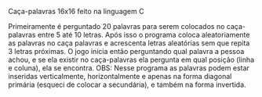 Caça-palavras 16x16 feito na linguagem C

Primeiramente é perguntado 20 palavras para serem colocados no caça-palavras entre 5 até 10 letras.
Após isso o programa coloca aleatoriamente as palavras no caça palavras e acrescenta letras aleatórias sem que repita 3 letras próximas.
O jogo inicia então perguntando qual palavra a pessoa achou, e se ela existir no caça-palavras ela pergunta em qual posição (linha e coluna), ela se encontra.
OBS: Nesse programa as palavras podem estar inseridas verticalmente, horizontalmente e apenas na forma diagonal primária (esqueci de colocar a secundária), e também na forma invertida.
